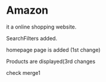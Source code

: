 # Amazon
it a online shopping website.

SearchFilters added.

homepage page is added (1st change)

Products are displayed(3rd changes

check merge1
